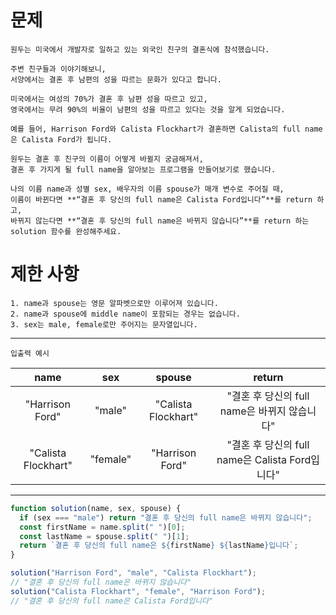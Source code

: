 # 문제

```
원두는 미국에서 개발자로 일하고 있는 외국인 친구의 결혼식에 참석했습니다.

주변 친구들과 이야기해보니,
서양에서는 결혼 후 남편의 성을 따르는 문화가 있다고 합니다.

미국에서는 여성의 70%가 결혼 후 남편 성을 따르고 있고,
영국에서는 무려 90%의 비율이 남편의 성을 따르고 있다는 것을 알게 되었습니다.

예를 들어, Harrison Ford와 Calista Flockhart가 결혼하면 Calista의 full name은 Calista Ford가 됩니다.

원두는 결혼 후 친구의 이름이 어떻게 바뀔지 궁금해져서,
결혼 후 가지게 될 full name을 알아보는 프로그램을 만들어보기로 했습니다.

나의 이름 name과 성별 sex, 배우자의 이름 spouse가 매개 변수로 주어질 때,
이름이 바뀐다면 **“결혼 후 당신의 full name은 Calista Ford입니다”**를 return 하고,
바뀌지 않는다면 **“결혼 후 당신의 full name은 바뀌지 않습니다”**를 return 하는 solution 함수를 완성해주세요.
```

# 제한 사항

```
1. name과 spouse는 영문 알파벳으로만 이루어져 있습니다.
2. name과 spouse에 middle name이 포함되는 경우는 없습니다.
3. sex는 male, female로만 주어지는 문자열입니다.
```

---

`입출력 예시`

|        name         |   sex    |       spouse        |                     return                      |
| :-----------------: | :------: | :-----------------: | :---------------------------------------------: |
|   "Harrison Ford"   |  "male"  | "Calista Flockhart" |  "결혼 후 당신의 full name은 바뀌지 않습니다"   |
| "Calista Flockhart" | "female" |   "Harrison Ford"   | "결혼 후 당신의 full name은 Calista Ford입니다" |

---

```js
function solution(name, sex, spouse) {
  if (sex === "male") return "결혼 후 당신의 full name은 바뀌지 않습니다";
  const firstName = name.split(" ")[0];
  const lastName = spouse.split(" ")[1];
  return `결혼 후 당신의 full name은 ${firstName} ${lastName}입니다`;
}

solution("Harrison Ford", "male", "Calista Flockhart");
// "결혼 후 당신의 full name은 바뀌지 않습니다"
solution("Calista Flockhart", "female", "Harrison Ford");
// "결혼 후 당신의 full name은 Calista Ford입니다"
```
